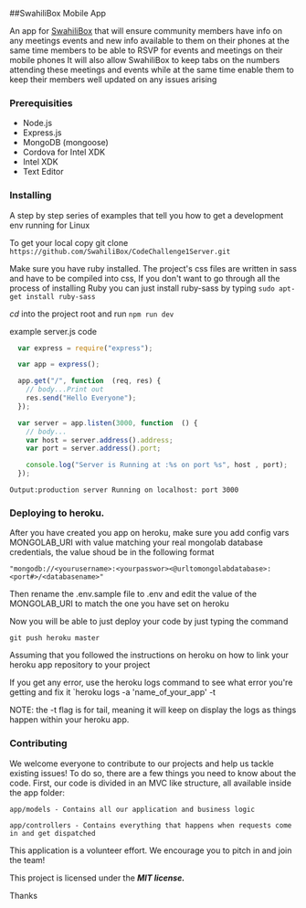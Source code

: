 ##SwahiliBox Mobile App

An app for [SwahiliBox](swahilibox.co.ke) that will ensure community members have info on any meetings events and new info available to them on their phones at the same time members to be able to RSVP for events and meetings on their mobile phones
It will also allow SwahiliBox to keep tabs on the numbers attending these meetings and events while at the same time enable them to keep their members well updated on any issues arising 

### Prerequisities

* Node.js
* Express.js
* MongoDB (mongoose)
* Cordova for Intel XDK
* Intel XDK
* Text Editor

### Installing

A step by step series of examples that tell you how to get a development env running for Linux

To get your local copy git clone `https://github.com/SwahiliBox/CodeChallenge1Server.git`

Make sure you have ruby installed. The project's css files are written in sass and have to 
be compiled into css, If you don't want to go through all the process of installing Ruby you
can just install ruby-sass by typing `sudo apt-get install ruby-sass`

*cd* into the project root and run ```npm run dev```

example server.js code
```javascript 
  var express = require("express");

  var app = express();

  app.get("/", function  (req, res) {
    // body...Print out
    res.send("Hello Everyone");
  });

  var server = app.listen(3000, function  () {
    // body...
    var host = server.address().address;
    var port = server.address().port;

    console.log("Server is Running at :%s on port %s", host , port);
  });
```

`Output:production server Running on localhost: port 3000`

### Deploying to heroku.

After you have created you app on heroku, make sure you add config vars MONGOLAB_URI with value matching
your real mongolab database credentials, the value shoud be in the following format 

`"mongodb://<yourusername>:<yourpasswor><@urltomongolabdatabase>:<port#>/<databasename>"`

Then rename the .env.sample file to .env and edit the value of the MONGOLAB_URI  to match
the one you have set on heroku

Now you will be able to just deploy your code by just typing the command

```git push heroku master``` 

Assuming that you followed the instructions on heroku on how to link your heroku app repository to your
project

If you get any error, use the heroku logs command to see what error you're getting and fix it
`heroku logs -a 'name_of_your_app' -t

NOTE: the -t flag is for tail, meaning it will keep on display the logs as things happen within your 
heroku app.

### Contributing

We welcome everyone to contribute to our projects and help us tackle existing issues! To do so, there are a few things you need to know about the code. First, our code is divided in an MVC like structure, all available inside the app folder:

`app/models - Contains all our application and business logic`

`app/controllers - Contains everything that happens when requests come in and get dispatched`

This application is a volunteer effort. We encourage you to pitch in and join the team!

This project is licensed under the **_MIT license._**

Thanks
